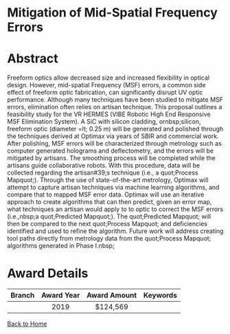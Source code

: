 
Mitigation of Mid-Spatial Frequency Errors
==========================================

# Abstract


Freeform optics allow decreased size and increased flexibility in optical design. However, mid-spatial Frequency (MSF) errors, a common side effect of freeform optic fabrication, can significantly disrupt UV optic performance. Although many techniques have been studied to mitigate MSF errors, elimination often relies on artisan technique. This proposal outlines a feasibility study for the VR HERMES (VIBE Robotic High End Responsive MSF Elimination System). A SiC with silicon cladding, ornbsp;silicon, freeform optic (diameter =lt; 0.25 m) will be generated and polished through the techniques derived at Optimax via years of SBIR and commercial work. After polishing, MSF errors will be characterized through metrology such as computer generated holograms and deflectometry, and the errors will be mitigated by artisans. The smoothing process will be completed while the artisans guide collaborative robots. With this procedure, data will be collected regarding the artisan#39;s technique (i.e., a quot;Process Mapquot;). Through the use of state-of-the-art metrology, Optimax will attempt to capture artisan techniques via machine learning algorithms, and compare that to mapped MSF error data. Optimax will use an iterative approach to create algorithms that can then predict, given an error map, what techniques an artisan would apply to to optic to correct the MSF errors (i.e.,nbsp;a quot;Predicted Mapquot;). The quot;Predicted Mapquot; will then be compared to the next quot;Process Mapquot; and deficiencies identified and used to refine the algorithm. Future work will address creating tool paths directly from metrology data from the quot;Process Mapquot; algorithms generated in Phase I.nbsp;  

# Award Details

|Branch|Award Year|Award Amount|Keywords|
| :---: | :---: | :---: | :---: |
||2019|$124,569||
  
  


[Back to Home](https://github.com/chrischow/dod_sbir_awards/Reports/JT/#530)